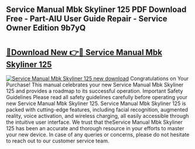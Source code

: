 ## Service Manual Mbk Skyliner 125 PDF Download Free - Part-AIU User Guide Repair - Service Owner Edition 9b7yQ

# <h2><a href="http://bc7380.oget.top/?id=Service+Manual+Mbk+Skyliner+125">🔗Download New 👉🔴 Service Manual Mbk Skyliner 125</a></h2>

[![Service Manual Mbk Skyliner 125 new download](https://i.imgur.com/5g1atiW.png)](http://bc7380.oget.top/?id=Service+Manual+Mbk+Skyliner+125)
Congratulations on Your Purchase! This manual celebrates your new Service Manual Mbk Skyliner 125 and provides a roadmap to its successful operation. Important Safety Guidelines Please read all safety guidelines carefully before operating your new Service Manual Mbk Skyliner 125. Service Manual Mbk Skyliner 125 is packed with cutting-edge features, including facial recognition, augmented reality, voice activation, and wireless charging, all easily accessible through the intuitive user interface. We trust that theService Manual Mbk Skyliner 125 has been an accurate and thorough resource in your efforts to master your new device. In case of any queries or concerns, please do not hesitate to reach out to our customer service team.
